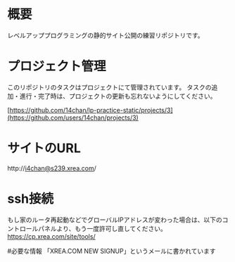 # 概要
レベルアッププログラミングの静的サイト公開の練習リポジトリです。

# プロジェクト管理

このリポジトリのタスクはプロジェクトにて管理されています。
タスクの追加・進行・完了時は、プロジェクトの更新も忘れないようにしてください。

[https://github.com/14chan/lp-practice-static/projects/3](https://github.com/users/14chan/projects/3)

# サイトのURL
http://i4chan@s239.xrea.com/

# ssh接続
もし家のルータ再起動などでグローバルIPアドレスが変わった場合は、以下のコントロールパネルより、もう一度許可し直してください。
https://cp.xrea.com/site/tools/

#必要な情報
「XREA.COM NEW SIGNUP」というメールに書かれています

